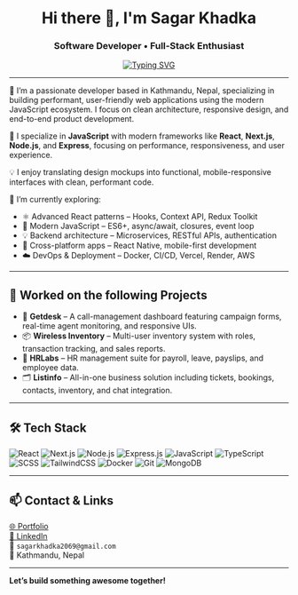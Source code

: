 <h1 align="center">Hi there 👋, I'm Sagar Khadka</h1>
<h3 align="center">Software Developer • Full‑Stack Enthusiast</h3>

<p align="center">
  <a href="https://sagarkhadka.info.np">
    <img
      src="https://readme-typing-svg.demolab.com/?lines=React%20%7C%20Next.js%20%7C%20Node.js%20%7C%20Express;Building%20Modern%20Web%20Apps;Performance%20%26%20Mobile‑First;Let%27s%20Build%20Together!&center=true&width=600&height=40"
      alt="Typing SVG"
    >
  </a>
</p>



---

🎯 I’m a passionate developer based in Kathmandu, Nepal, specializing in building performant, user-friendly web applications using the modern JavaScript ecosystem. I focus on clean architecture, responsive design, and end-to-end product development.

🌱 I specialize in **JavaScript** with modern frameworks like **React**, **Next.js**, **Node.js**, and **Express**, focusing on performance, responsiveness, and user experience.

💡 I enjoy translating design mockups into functional, mobile-responsive interfaces with clean, performant code.

🔭 I’m currently exploring:
- ⚛️ Advanced React patterns – Hooks, Context API, Redux Toolkit
- 📜 Modern JavaScript – ES6+, async/await, closures, event loop
- 💡 Backend architecture – Microservices, RESTful APIs, authentication
- 📲 Cross-platform apps – React Native, mobile-first development
- ☁️ DevOps & Deployment – Docker, CI/CD, Vercel, Render, AWS

---

## 💼 Worked on the following Projects

- 🚀 **Getdesk** – A call-management dashboard featuring campaign forms, real-time agent monitoring, and responsive UIs.
- 📦 **Wireless Inventory** – Multi-user inventory system with roles, transaction tracking, and sales reports.
- 👥 **HRLabs** – HR management suite for payroll, leave, payslips, and employee data.
- 🗂 **Listinfo** – All-in-one business solution including tickets, bookings, contacts, inventory, and chat integration.

---

## 🛠 Tech Stack

![React](https://img.shields.io/badge/-React-20232A?style=flat&logo=react)
![Next.js](https://img.shields.io/badge/-Next.js-000000?style=flat&logo=nextdotjs)
![Node.js](https://img.shields.io/badge/-Node.js-339933?style=flat&logo=nodedotjs&logoColor=white)
![Express.js](https://img.shields.io/badge/-Express.js-000000?style=flat&logo=express)
![JavaScript](https://img.shields.io/badge/-JavaScript-F7DF1E?style=flat&logo=javascript&logoColor=black)
![TypeScript](https://img.shields.io/badge/-TypeScript-3178C6?style=flat&logo=typescript)
![SCSS](https://img.shields.io/badge/-SCSS-CC6699?style=flat&logo=sass)
![TailwindCSS](https://img.shields.io/badge/-TailwindCSS-06B6D4?style=flat&logo=tailwindcss)
![Docker](https://img.shields.io/badge/-Docker-2496ED?style=flat&logo=docker&logoColor=white)
![Git](https://img.shields.io/badge/-Git-F05032?style=flat&logo=git)
![MongoDB](https://img.shields.io/badge/-MongoDB-4EA94B?style=flat&logo=mongodb)

---

## 📫 Contact & Links

[🌐 Portfolio](https://sagarkhadka.info.np)  
[🔗 LinkedIn](https://www.linkedin.com/in/sagar-khadkaa)  
📧 `sagarkhadka2069@gmail.com`  
📍 Kathmandu, Nepal  

---

**Let’s build something awesome together!**
